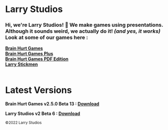 # Larry Studios

### Hi, we're Larry Studios! 👋  We make **games** using **presentations**. Although it sounds weird, we actually do it! *(and yes, it works)* Look at some of our games here : <br>
**[Brain Hurt Games](https://github.com/larrystudios/brainhurtgames/releases)<br>
[Brain Hurt Games Plus](https://github.com/larrystudios/brainhurtplus/releases)<br>
[Brain Hurt Games PDF Edition](https://github.com/larrystudios/brainhurtpdf/releases)<br>
[Larry Stickmen](https://github.com/larrystudios/larrystickmen/releases)<br><br>**

# Latest Versions
**Brain Hurt Games v2.5.0 Beta 13 : [Download](https://github.com/larrystudios/brainhurtgames/releases/download/v2.5.0-beta.13/BrainHurtGames-v2.5.0-beta.13.zip)**

**Larry Studios v2 Beta 6 : [Download](https://github.com/larrystudios/larrystickmen/releases/tag/v2.0.6)**


<sub>&copy;2022 Larry Studios</sub>
